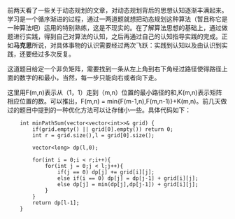 前两天看了一些关于动态规划的文章，对动态规划背后的思想认知逐渐丰满起来。学习是一个循序渐进的过程，通过一两道题就想把动态规划这种算法（暂且称它是一种算法吧）运用的特别熟练，这是不现实的。在了解算法思想的基础上，通过做题进行实践，得到自己对算法的认知，之后再通过自己的认知指导实践的完成。正如**马克思**所说，对具体事物的认识需要经过两次飞跃：实践到认知以及由认识到实践，还要经过多次反复。

这道题目给定一个非负矩阵，需要找到一条从左上角到右下角经过路径使得路径上面的数字的和最小，当然，每一步只能向右或者向下走。

这里用F(m,n)表示从（1，1）走到（m,n）位置的最小路径的和,K(m,n)表示矩阵相应位置的数。可以推出，F(m,n) = min{F(m-1,n),F(m,n-1)}+K(m,n)。前几天做过的题目中提到的一种优化方法可以让存储小一些。具体代码如下：

```
	int minPathSum(vector<vector<int>>& grid) {
        if(grid.empty() || grid[0].empty()) return 0;
        int r = grid.size(),l = grid[0].size();
        
        vector<long> dp(l,0);
        
        for(int i = 0;i < r;i++){
            for(int j = 0;j < l;j++){
                if(j == 0) dp[j] += grid[i][j];
                else if(i == 0) dp[j] = dp[j-1] + grid[i][j];
                else dp[j] = min(dp[j],dp[j-1]) + grid[i][j];
            }
        }
        return dp[l-1];
    }
```